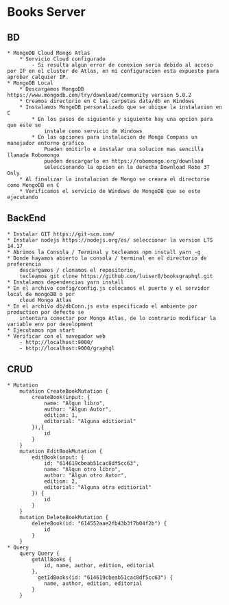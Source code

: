 # Books Server
## BD
    * MongoDB Cloud Mongo Atlas
        * Servicio Cloud configurado
            - Si resulta algun error de conexion seria debido al acceso por IP en el cluster de Atlas, en mi configuracion esta expuesto para aprobar calquier IP.
    * MongoDB Local
		* Descargamos MongoDB https://www.mongodb.com/try/download/community version 5.0.2
		* Creamos directorio en C las carpetas data/db en Windows
		* Instalamos MongoDB personalizado que se ubique la instalacion en C
			* En los pasos de siguiente y siguiente hay una opcion para que este se
				instale como servicio de Windows
			* En las opciones para instalacion de Mongo Compass un manejador entorno grafico
				Pueden omitirlo e instalar una solucion mas sencilla llamada Robomongo
				pueden descargarlo en https://robomongo.org/download
				seleccionando la opcion en la derecha Download Robo 3T Only
		* Al finalizar la instalacion de Mongo se creara el directorio como MongoDB en C
		* Verificamos el servicio de Windows de MongoDB que se este ejecutando

## BackEnd
	* Instalar GIT https://git-scm.com/
	* Instalar nodejs https://nodejs.org/es/ seleccionar la version LTS 14.17
	* Abrimos la Consola / Terminal y tecleamos npm install yarn -g
	* Donde hayamos abierto la consola / terminal en el directorio de preferencia
		descargamos / clonamos el repositorio, 
		tecleamos git clone https://github.com/luiser8/booksgraphql.git
    * Instalamos dependencias yarn install
	* En el archivo config/config.js colocamos el puerto y el servidor local de mongoDB o por 
        cloud Mongo Atlas
    * En el archivo db/dbConn.js esta especificado el ambiente por production por defecto se 
        intentara conectar por Mongo Atlas, de lo contrario modificar la variable env por development
	* Ejecutamos npm start
	* Verificar con el navegador web
		- http://localhost:9000/
		- http://localhost:9000/graphql

## CRUD
    * Mutation
        mutation CreateBookMutation {
            createBook(input: {
                name: "Algun libro",
                author: "Algun Autor",
                edition: 1, 
                editorial: "Alguna editiorial"
            }),{
                id
            }
        }
        mutation EditBookMutation {
            editBook(input: {
                id: "614619cbeab51cac8df5cc63",
                name: "Algun otro libro",
                author: "Algun otro Autor",
                edition: 2, 
                editorial: "Alguna otra editiorial"
            }) {
                id
            }
        }
        mutation DeleteBookMutation {
            deleteBook(id: "614552aae2fb43b3f7b04f2b") {
                id
            }
        }
    * Query
        query Query {
            getAllBooks {
                id, name, author, edition, editorial
            },
              getIdBooks(id: "614619cbeab51cac8df5cc63") {
                name, author, edition, editorial
            }
        }
